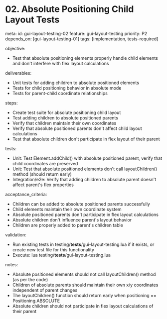 # 02. Absolute Positioning Child Layout Tests

meta:
  id: gui-layout-testing-02
  feature: gui-layout-testing
  priority: P2
  depends_on: [gui-layout-testing-01]
  tags: [implementation, tests-required]

objective:
- Test that absolute positioning elements properly handle child elements and don't interfere with flex layout calculations

deliverables:
- Unit tests for adding children to absolute positioned elements
- Tests for child positioning behavior in absolute mode
- Tests for parent-child coordinate relationships

steps:
- Create test suite for absolute positioning child layout
- Test adding children to absolute positioned parents
- Verify that children maintain their own coordinates
- Verify that absolute positioned parents don't affect child layout calculations
- Test that absolute children don't participate in flex layout of their parent

tests:
- Unit: Test Element.addChild() with absolute positioned parent, verify that child coordinates are preserved
- Unit: Test that absolute positioned elements don't call layoutChildren() method (should return early)
- Integration/e2e: Verify that adding children to absolute parent doesn't affect parent's flex properties

acceptance_criteria:
- Children can be added to absolute positioned parents successfully
- Child elements maintain their own coordinate system
- Absolute positioned parents don't participate in flex layout calculations
- Absolute children don't influence parent's layout behavior
- Children are properly added to parent's children table

validation:
- Run existing tests in testing/__tests__/gui-layout-testing.lua if it exists, or create new test file for this functionality
- Execute: lua testing/__tests__/gui-layout-testing.lua

notes:
- Absolute positioned elements should not call layoutChildren() method (as per the code)
- Children of absolute parents should maintain their own x/y coordinates independent of parent changes
- The layoutChildren() function should return early when positioning == Positioning.ABSOLUTE
- Absolute children should not participate in flex layout calculations of their parent